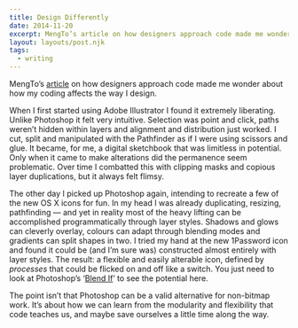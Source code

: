 ```yaml
---
title: Design Differently
date: 2014-11-20
excerpt: MengTo’s article on how designers approach code made me wonder about how my coding affects the way I design.
layout: layouts/post.njk
tags:
  - writing
---
```



MengTo’s [article](https://medium.com/learning-xcode-as-a-designer/designers-code-differently-e163a354d6cc) on how designers approach code made me wonder about how my coding affects the way I design.

When I first started using Adobe Illustrator I found it extremely liberating. Unlike Photoshop it felt very intuitive. Selection was point and click, paths weren’t hidden within layers and alignment and distribution just worked. I cut, split and manipulated with the Pathfinder as if I were using scissors and glue. It became, for me, a digital sketchbook that was limitless in potential. Only when it came to make alterations did the permanence seem problematic. Over time I combatted this with clipping masks and copious layer duplications, but it always felt flimsy.

The other day I picked up Photoshop again, intending to recreate a few of the new OS X icons for fun. In my head I was already duplicating, resizing, pathfinding — and yet in reality most of the heavy lifting can be accomplished programmatically through layer styles. Shadows and glows can cleverly overlay, colours can adapt through blending modes and gradients can split shapes in two. I tried my hand at the new 1Password icon and found it could be (and I’m sure was) constructed almost entirely with layer styles. The result: a flexible and easily alterable icon, defined by *processes* that could be flicked on and off like a switch. You just need to look at Photoshop’s ‘[Blend If](http://bjango.com/articles/blendif/)’ to see the potential here.

The point isn’t that Photoshop can be a valid alternative for non-bitmap work. It’s about how we can learn from the modularity and flexibility that code teaches us, and maybe save ourselves a little time along the way.
